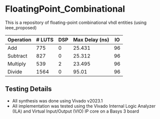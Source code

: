 # FloatingPoint_Combinational
This is a repository of floating-point combinational vhdl entities (using ieee_proposed) 


| Operation     | # LUTS        | DSP   | Max Delay (ns)  | IO |
| ------------- | ------------- | ----- | --------------- | -- | 
| Add           | 775           | 0     | 25.431          | 96 |
| Subtract      | 827           | 0     | 25.312          | 96 |
| Multiply      | 539           | 2     | 23.495          | 96 |
| Divide        | 1564          | 0     | 95.01           | 96 |


## Testing Details
+ All synthesis was done using Vivado v2023.1
+ All implementation was tested using the Vivado Internal Logic Analyzer (ILA) and Virtual Input/Output (VIO) IP core on a Basys 3 board

